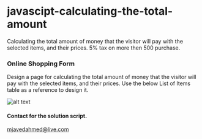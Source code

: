 # javascipt-calculating-the-total-amount

Calculating the total amount of money that the visitor will pay with the selected items, and their prices. 5% tax on more then 500 purchase.




### Online Shopping Form
Design a page for calculating the total amount of money that the visitor will pay with the selected items,
and their prices. Use the below List of Items table as a reference to design it.

![alt text](https://i.ibb.co/mRbGrw0/Screenshot-from-2021-06-15-03-36-53.png)



#### Contact for the solution script.
mjavedahmed@live.com
